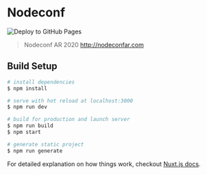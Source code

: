 # Nodeconf

![Deploy to GitHub Pages](https://github.com/nodeconfar/2020-website/workflows/Deploy%20to%20GitHub%20Pages/badge.svg)

> Nodeconf AR 2020
> http://nodeconfar.com

## Build Setup

``` bash
# install dependencies
$ npm install

# serve with hot reload at localhost:3000
$ npm run dev

# build for production and launch server
$ npm run build
$ npm start

# generate static project
$ npm run generate
```

For detailed explanation on how things work, checkout [Nuxt.js docs](https://nuxtjs.org).
